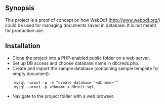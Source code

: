 ## Synopsis

This project is a proof of concept on how WebOdf (http://www.webodf.org/)
could be used for managing documents saved in database.
It is not meant for production use.

## Installation
* Clone the project into a PHP-enabled public folder on a web server.
* Set up DB access and choose database name in dbcreds.php.
* Create and import the sample database (containing sample template for empty document): 	
```
	mysql -uroot -p -e "create database '<dbname>'"
	mysql -uroot -p <dbnam> < dbinit.sql
```
* Navigate to the project folder with a web browser.
